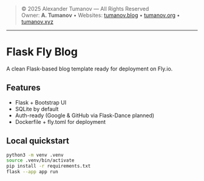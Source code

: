 > © 2025 Alexander Tumanov — All Rights Reserved  
> Owner: **A. Tumanov** • Websites: [tumanov.blog](https://tumanov.blog) • [tumanov.org](https://tumanov.org) • [tumanov.xyz](https://tumanov.xyz)

---




# Flask Fly Blog

A clean Flask-based blog template ready for deployment on Fly.io.

## Features
- Flask + Bootstrap UI
- SQLite by default
- Auth-ready (Google & GitHub via Flask-Dance planned)
- Dockerfile + fly.toml for deployment

## Local quickstart
```bash
python3 -m venv .venv
source .venv/bin/activate
pip install -r requirements.txt
flask --app app run
